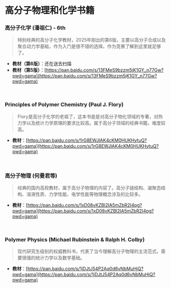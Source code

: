 # 高分子物理和化学书籍

### 高分子化学 (潘祖仁) - 6th

> 特别经典的高分子化学教材，2025年刚出的第6版，主要以高分子合成以及聚合动力学基础，作为入门是很不错的选择。作为竞赛了解到这里就足够了。

- **教材（第6版）**：还在送去扫描
- **教材（第5版）**：[https://pan.baidu.com/s/13FMeS9bzzm5jK1GY_n77Gw?pwd=gama](https://pan.baidu.com/s/13FMeS9bzzm5jK1GY_n77Gw?pwd=gama)

<br/>

### Principles of Polymer Chemistry (Paul J. Flory)

> Flory是高分子化学的老祖了，这本书是是对高分子物化领域的专著，对热力学以及统计力学原理的要求比较高。属于高分子领域的经典书籍，难度较高。

- **教材**：[https://pan.baidu.com/s/1rG8EWJlAK4cKM0HUKHytuQ?pwd=gama](https://pan.baidu.com/s/1rG8EWJlAK4cKM0HUKHytuQ?pwd=gama)

<br/>

### 高分子物理 (何曼君等)

> 经典的国内高校教材，属于高分子物理的内容了。高分子链结构、凝聚态结构、溶液性质、力学性能、电学性能等物理概念涉及的比较多。

- **教材**：[https://pan.baidu.com/s/1xD08vKZBl2IA5mZbR2I4pg?pwd=gama](https://pan.baidu.com/s/1xD08vKZBl2IA5mZbR2I4pg?pwd=gama)

<br/>

### Polymer Physics (Michael Rubinstein & Ralph H. Colby)

> 现代研究生级别的权威教科书，代表了当今理解高分子物理的主流范式。需要很强的统计力学以及数学基础。

- **教材**：[https://pan.baidu.com/s/1jDJtJ54P2Aq0d6vNbMuHjQ?pwd=gama](https://pan.baidu.com/s/1jDJtJ54P2Aq0d6vNbMuHjQ?pwd=gama)